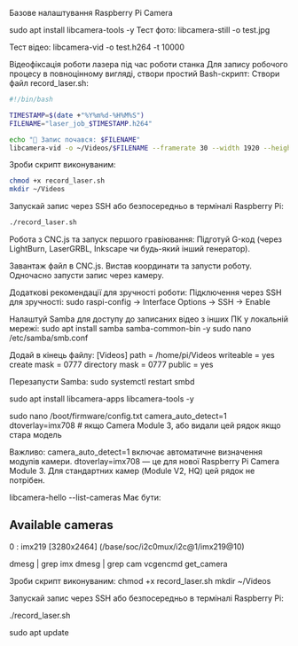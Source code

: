 Базове налаштування Raspberry Pi Camera
 
sudo apt install libcamera-tools -y
Тест фото:
libcamera-still -o test.jpg

Тест відео:
libcamera-vid -o test.h264 -t 10000

Відеофіксація роботи лазера під час роботи станка
Для запису робочого процесу в повноцінному вигляді, створи простий Bash-скрипт:
Створи файл record_laser.sh:
```bash
#!/bin/bash

TIMESTAMP=$(date +"%Y%m%d-%H%M%S")
FILENAME="laser_job_$TIMESTAMP.h264"

echo "🔴 Запис почався: $FILENAME"
libcamera-vid -o ~/Videos/$FILENAME --framerate 30 --width 1920 --height 1080

```

Зроби скрипт виконуваним:

```bash
chmod +x record_laser.sh
mkdir ~/Videos
```

Запускай запис через SSH або безпосередньо в терміналі Raspberry Pi:

```bash
./record_laser.sh
```

Робота з CNC.js та запуск першого гравіювання:
Підготуй G-код (через LightBurn, LaserGRBL, Inkscape чи будь-який інший генератор).

Завантаж файл в CNC.js.
Вистав координати та запусти роботу.
Одночасно запусти запис через камеру.

Додаткові рекомендації для зручності роботи:
Підключення через SSH для зручності:
sudo raspi-config → Interface Options → SSH → Enable

Налаштуй Samba для доступу до записаних відео з інших ПК у локальній мережі:
sudo apt install samba samba-common-bin -y
sudo nano /etc/samba/smb.conf

Додай в кінець файлу:
[Videos]
path = /home/pi/Videos
writeable = yes
create mask = 0777
directory mask = 0777
public = yes

Перезапусти Samba:
sudo systemctl restart smbd

sudo apt install libcamera-apps libcamera-tools -y

sudo nano /boot/firmware/config.txt
camera_auto_detect=1
dtoverlay=imx708  # якщо Camera Module 3, або видали цей рядок якщо стара модель

Важливо:
camera_auto_detect=1 включає автоматичне визначення модулів камери.
dtoverlay=imx708 — це для нової Raspberry Pi Camera Module 3. Для стандартних камер (Module V2, HQ) цей рядок не потрібен.

libcamera-hello --list-cameras
Має бути:

Available cameras
-----------------
0 : imx219 [3280x2464] (/base/soc/i2c0mux/i2c@1/imx219@10)

dmesg | grep imx
dmesg | grep cam
vcgencmd get_camera


Зроби скрипт виконуваним:
chmod +x record_laser.sh
mkdir ~/Videos

Запускай запис через SSH або безпосередньо в терміналі Raspberry Pi:

./record_laser.sh

sudo apt update